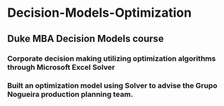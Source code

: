 # Decision-Models-Optimization
## Duke MBA Decision Models course

### Corporate decision making utilizing optimization algorithms through Microsoft Excel Solver
### Built an optimization model using Solver to advise the Grupo Nogueira production planning team. 
